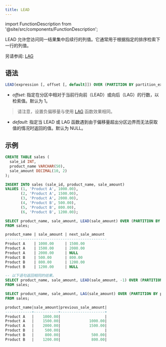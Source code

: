 ```yaml
---
title: LEAD
---
```


import FunctionDescription from '@site/src/components/FunctionDescription';

<FunctionDescription description="引入或更新: v1.2.45"/>

LEAD 允许您访问同一结果集中后续行的列值。它通常用于根据指定的排序检索下一行的列值。

另请参阅: [LAG](lag.md)

## 语法

```sql
LEAD(expression [, offset [, default]]) OVER (PARTITION BY partition_expression ORDER BY sort_expression)
```

- *offset*: 指定在分区中相对于当前行向前（LEAD）或向后（LAG）的行数，以检索值。默认为 1。
> 请注意，设置负偏移量与使用 [LAG](lag.md) 函数效果相同。

- *default*: 指定当 LEAD 或 LAG 函数遇到由于偏移量超出分区边界而无法获取值的情况时返回的值。默认为 NULL。

## 示例

```sql
CREATE TABLE sales (
  sale_id INT,
  product_name VARCHAR(50),
  sale_amount DECIMAL(10, 2)
);

INSERT INTO sales (sale_id, product_name, sale_amount)
VALUES (1, 'Product A', 1000.00),
       (2, 'Product A', 1500.00),
       (3, 'Product A', 2000.00),
       (4, 'Product B', 500.00),
       (5, 'Product B', 800.00),
       (6, 'Product B', 1200.00);

SELECT product_name, sale_amount, LEAD(sale_amount) OVER (PARTITION BY product_name ORDER BY sale_id) AS next_sale_amount
FROM sales;

product_name | sale_amount | next_sale_amount
----------------------------------------------
Product A    | 1000.00     | 1500.00
Product A    | 1500.00     | 2000.00
Product A    | 2000.00     | NULL
Product B    | 500.00      | 800.00
Product B    | 800.00      | 1200.00
Product B    | 1200.00     | NULL

-- 以下语句返回相同的结果。
SELECT product_name, sale_amount, LEAD(sale_amount, -1) OVER (PARTITION BY product_name ORDER BY sale_id) AS previous_sale_amount
FROM sales;

SELECT product_name, sale_amount, LAG(sale_amount) OVER (PARTITION BY product_name ORDER BY sale_id) AS previous_sale_amount
FROM sales;

product_name|sale_amount|previous_sale_amount|
------------+-----------+--------------------+
Product A   |    1000.00|                    |
Product A   |    1500.00|             1000.00|
Product A   |    2000.00|             1500.00|
Product B   |     500.00|                    |
Product B   |     800.00|              500.00|
Product B   |    1200.00|              800.00|
```